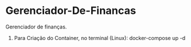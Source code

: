 # Gerenciador-De-Financas
Gerenciador de finanças.

1. Para Criação do Container, no terminal (Linux): docker-compose up -d 
